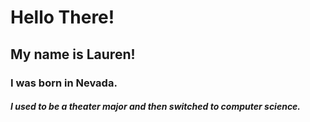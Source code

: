 # Hello There!
## My name is Lauren!
### I was born in Nevada.
##### I used to be a theater major and then switched to computer science.
